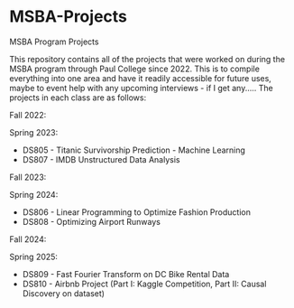 # MSBA-Projects
MSBA Program Projects

This repository contains all of the projects that were worked on during the MSBA program through Paul College since 2022. This is to compile everything into one area and have it readily accessible for future uses, maybe to event help with any upcoming interviews - if I get any..... The projects in each class are as follows:

Fall 2022:

Spring 2023:
-  DS805 - Titanic Survivorship Prediction - Machine Learning 
-  DS807 - IMDB Unstructured Data Analysis

Fall 2023:

Spring 2024:
-  DS806 - Linear Programming to Optimize Fashion Production
-  DS808 - Optimizing Airport Runways

Fall 2024:

Spring 2025:
-  DS809 - Fast Fourier Transform on DC Bike Rental Data
-  DS810 - Airbnb Project (Part I: Kaggle Competition, Part II: Causal Discovery on dataset)
